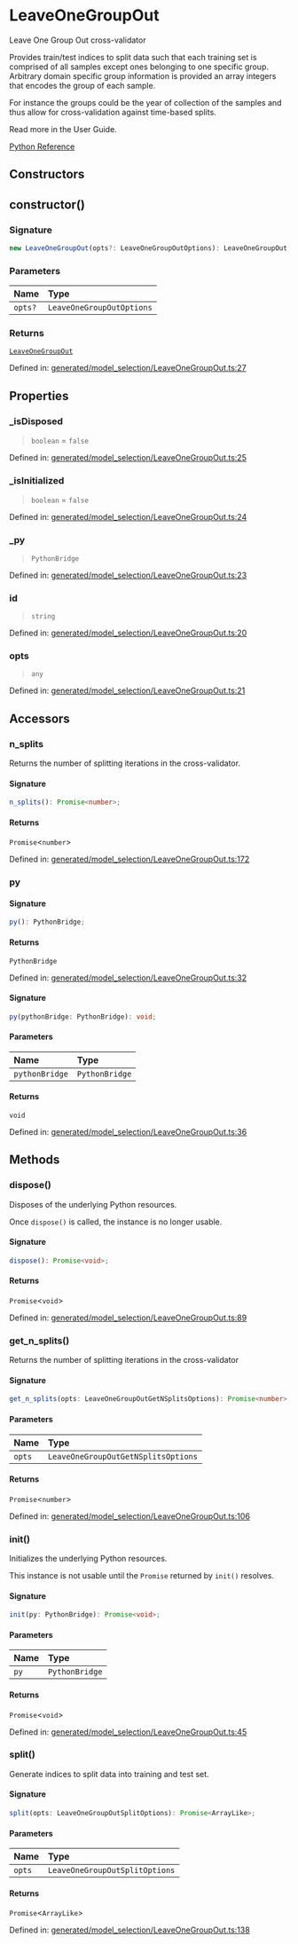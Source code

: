 # LeaveOneGroupOut

Leave One Group Out cross-validator

Provides train/test indices to split data such that each training set is comprised of all samples except ones belonging to one specific group. Arbitrary domain specific group information is provided an array integers that encodes the group of each sample.

For instance the groups could be the year of collection of the samples and thus allow for cross-validation against time-based splits.

Read more in the User Guide.

[Python Reference](https://scikit-learn.org/stable/modules/generated/sklearn.model_selection.LeaveOneGroupOut.html)

## Constructors

## constructor()

### Signature

```ts
new LeaveOneGroupOut(opts?: LeaveOneGroupOutOptions): LeaveOneGroupOut;
```

### Parameters

| Name | Type |
| :------ | :------ |
| `opts?` | `LeaveOneGroupOutOptions` |

### Returns

[`LeaveOneGroupOut`](LeaveOneGroupOut.md)

Defined in:  [generated/model\_selection/LeaveOneGroupOut.ts:27](https://github.com/transitive-bullshit/scikit-learn-ts/blob/92ab806/packages/sklearn/src/generated/model_selection/LeaveOneGroupOut.ts#L27)

## Properties

### \_isDisposed

> `boolean`  = `false`

Defined in:  [generated/model\_selection/LeaveOneGroupOut.ts:25](https://github.com/transitive-bullshit/scikit-learn-ts/blob/92ab806/packages/sklearn/src/generated/model_selection/LeaveOneGroupOut.ts#L25)

### \_isInitialized

> `boolean`  = `false`

Defined in:  [generated/model\_selection/LeaveOneGroupOut.ts:24](https://github.com/transitive-bullshit/scikit-learn-ts/blob/92ab806/packages/sklearn/src/generated/model_selection/LeaveOneGroupOut.ts#L24)

### \_py

> `PythonBridge`

Defined in:  [generated/model\_selection/LeaveOneGroupOut.ts:23](https://github.com/transitive-bullshit/scikit-learn-ts/blob/92ab806/packages/sklearn/src/generated/model_selection/LeaveOneGroupOut.ts#L23)

### id

> `string`

Defined in:  [generated/model\_selection/LeaveOneGroupOut.ts:20](https://github.com/transitive-bullshit/scikit-learn-ts/blob/92ab806/packages/sklearn/src/generated/model_selection/LeaveOneGroupOut.ts#L20)

### opts

> `any`

Defined in:  [generated/model\_selection/LeaveOneGroupOut.ts:21](https://github.com/transitive-bullshit/scikit-learn-ts/blob/92ab806/packages/sklearn/src/generated/model_selection/LeaveOneGroupOut.ts#L21)

## Accessors

### n\_splits

Returns the number of splitting iterations in the cross-validator.

#### Signature

```ts
n_splits(): Promise<number>;
```

#### Returns

`Promise`\<`number`\>

Defined in: [generated/model\_selection/LeaveOneGroupOut.ts:172](https://github.com/transitive-bullshit/scikit-learn-ts/blob/92ab806/packages/sklearn/src/generated/model_selection/LeaveOneGroupOut.ts#L172)

### py

#### Signature

```ts
py(): PythonBridge;
```

#### Returns

`PythonBridge`

Defined in:  [generated/model\_selection/LeaveOneGroupOut.ts:32](https://github.com/transitive-bullshit/scikit-learn-ts/blob/92ab806/packages/sklearn/src/generated/model_selection/LeaveOneGroupOut.ts#L32)

#### Signature

```ts
py(pythonBridge: PythonBridge): void;
```

#### Parameters

| Name | Type |
| :------ | :------ |
| `pythonBridge` | `PythonBridge` |

#### Returns

`void`

Defined in: [generated/model\_selection/LeaveOneGroupOut.ts:36](https://github.com/transitive-bullshit/scikit-learn-ts/blob/92ab806/packages/sklearn/src/generated/model_selection/LeaveOneGroupOut.ts#L36)

## Methods

### dispose()

Disposes of the underlying Python resources.

Once `dispose()` is called, the instance is no longer usable.

#### Signature

```ts
dispose(): Promise<void>;
```

#### Returns

`Promise`\<`void`\>

Defined in:  [generated/model\_selection/LeaveOneGroupOut.ts:89](https://github.com/transitive-bullshit/scikit-learn-ts/blob/92ab806/packages/sklearn/src/generated/model_selection/LeaveOneGroupOut.ts#L89)

### get\_n\_splits()

Returns the number of splitting iterations in the cross-validator

#### Signature

```ts
get_n_splits(opts: LeaveOneGroupOutGetNSplitsOptions): Promise<number>;
```

#### Parameters

| Name | Type |
| :------ | :------ |
| `opts` | `LeaveOneGroupOutGetNSplitsOptions` |

#### Returns

`Promise`\<`number`\>

Defined in:  [generated/model\_selection/LeaveOneGroupOut.ts:106](https://github.com/transitive-bullshit/scikit-learn-ts/blob/92ab806/packages/sklearn/src/generated/model_selection/LeaveOneGroupOut.ts#L106)

### init()

Initializes the underlying Python resources.

This instance is not usable until the `Promise` returned by `init()` resolves.

#### Signature

```ts
init(py: PythonBridge): Promise<void>;
```

#### Parameters

| Name | Type |
| :------ | :------ |
| `py` | `PythonBridge` |

#### Returns

`Promise`\<`void`\>

Defined in:  [generated/model\_selection/LeaveOneGroupOut.ts:45](https://github.com/transitive-bullshit/scikit-learn-ts/blob/92ab806/packages/sklearn/src/generated/model_selection/LeaveOneGroupOut.ts#L45)

### split()

Generate indices to split data into training and test set.

#### Signature

```ts
split(opts: LeaveOneGroupOutSplitOptions): Promise<ArrayLike>;
```

#### Parameters

| Name | Type |
| :------ | :------ |
| `opts` | `LeaveOneGroupOutSplitOptions` |

#### Returns

`Promise`\<`ArrayLike`\>

Defined in:  [generated/model\_selection/LeaveOneGroupOut.ts:138](https://github.com/transitive-bullshit/scikit-learn-ts/blob/92ab806/packages/sklearn/src/generated/model_selection/LeaveOneGroupOut.ts#L138)
